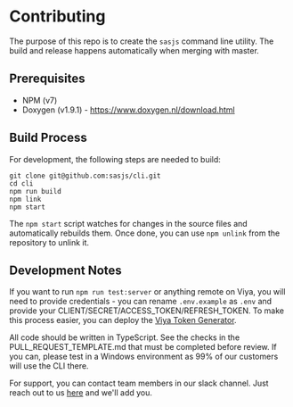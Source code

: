 # Contributing

The purpose of this repo is to create the `sasjs` command line utility. The build and release happens automatically when merging with master. 

## Prerequisites

* NPM (v7)
* Doxygen (v1.9.1) - https://www.doxygen.nl/download.html

## Build Process
For development, the following steps are needed to build:

```
git clone git@github.com:sasjs/cli.git
cd cli
npm run build
npm link
npm start
```

The `npm start` script watches for changes in the source files and automatically rebuilds them.  Once done, you can use `npm unlink` from the repository to unlink it.

## Development Notes

If you want to run `npm run test:server` or anything remote on Viya, you will need to provide credentials - you can rename `.env.example` as `.env` and provide your CLIENT/SECRET/ACCESS_TOKEN/REFRESH_TOKEN.  To make this process easier, you can deploy the [Viya Token Generator](https://sasjs.io/apps/#viya-client-token-generator).

All code should be written in TypeScript. See the checks in the PULL_REQUEST_TEMPLATE.md that must be completed before review.  If you can, please test in a Windows environment as 99% of our customers will use the CLI there.

For support, you can contact team members in our slack channel.  Just reach out to us [here](https://sasapps.io/contact-us) and we'll add you.


